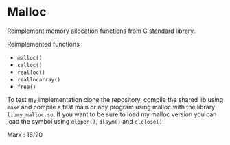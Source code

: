 # Malloc

Reimplement memory allocation functions from C standard library.

Reimplemented functions :
- ``malloc()``
- ``calloc()``
- ``realloc()``
- ``reallocarray()``
- ``free()``

To test my implementation clone the repository, compile the shared lib using ``make`` and compile a test main or any program using malloc with the library ``libmy_malloc.so``. If you want to be sure to load my malloc version you can load the symbol using ``dlopen()``, ``dlsym()`` and ``dlclose()``.

Mark : 16/20
